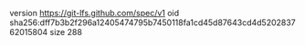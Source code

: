 version https://git-lfs.github.com/spec/v1
oid sha256:dff7b3b2f296a12405474795b7450118fa1cd45d87643cd4d520283762015804
size 288
